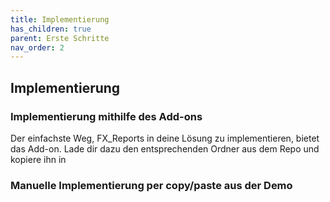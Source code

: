 ```yaml
---
title: Implementierung
has_children: true
parent: Erste Schritte
nav_order: 2
---
```


## Implementierung



### Implementierung mithilfe des Add-ons

Der einfachste Weg, FX_Reports in deine Lösung zu implementieren, bietet das Add-on. Lade dir dazu den entsprechenden Ordner aus dem Repo und kopiere ihn in 

### Manuelle Implementierung per copy/paste aus der Demo
